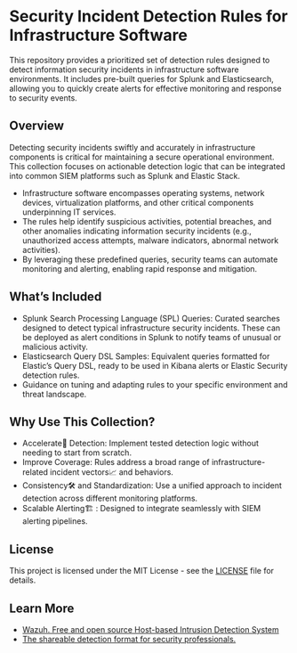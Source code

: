 # Security Incident Detection Rules for Infrastructure Software

This repository provides a prioritized set of detection rules designed to detect information security incidents in infrastructure software environments. It includes pre-built queries for Splunk and Elasticsearch, allowing you to quickly create alerts for effective monitoring and response to security events.


## Overview

Detecting security incidents swiftly and accurately in infrastructure components is critical for maintaining a secure operational environment. This collection focuses on actionable detection logic that can be integrated into common SIEM platforms such as Splunk and Elastic Stack.
- Infrastructure software encompasses operating systems, network devices, virtualization platforms, and other critical components underpinning IT services.
- The rules help identify suspicious activities, potential breaches, and other anomalies indicating information security incidents (e.g., unauthorized access attempts, malware indicators, abnormal network activities).
- By leveraging these predefined queries, security teams can automate monitoring and alerting, enabling rapid response and mitigation.


## What’s Included

- Splunk Search Processing Language (SPL) Queries: Curated searches designed to detect typical infrastructure security incidents. These can be deployed as alert conditions in Splunk to notify teams of unusual or malicious activity.
- Elasticsearch Query DSL Samples: Equivalent queries formatted for Elastic’s Query DSL, ready to be used in Kibana alerts or Elastic Security detection rules.
- Guidance on tuning and adapting rules to your specific environment and threat landscape.


## Why Use This Collection?

- Accelerate🚀 Detection: Implement tested detection logic without needing to start from scratch.
- Improve Coverage: Rules address a broad range of infrastructure-related incident vectors📈 and behaviors.
- Consistency🛠️ and Standardization: Use a unified approach to incident detection across different monitoring platforms.
- Scalable Alerting🏗️ : Designed to integrate seamlessly with SIEM alerting pipelines.

## License

This project is licensed under the MIT License - see the [LICENSE](LICENSE) file for details.

## Learn More

- [Wazuh. Free and open source Host-based Intrusion Detection System](https://wazuh.com/)
- [The shareable detection format for security professionals.](https://sigmahq.io/)

